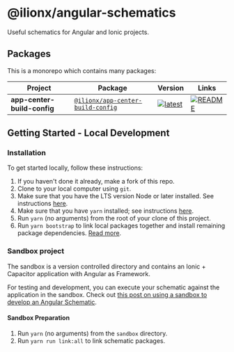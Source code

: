 # @ilionx/angular-schematics

Useful schematics for Angular and Ionic projects.

## Packages

This is a monorepo which contains many packages:

| Project                     | Package                                                                                        | Version                                                                                                                                           | Links                                                                                                    |
| --------------------------- | ---------------------------------------------------------------------------------------------- | ------------------------------------------------------------------------------------------------------------------------------------------------- | -------------------------------------------------------------------------------------------------------- |
| **app-center-build-config** | [`@ilionx/app-center-build-config`](https://npmjs.com/package/@ilionx/app-center-build-config) | [![latest](https://img.shields.io/npm/v/%ilionx%2Fapp-center-build-config/latest.svg)](https://npmjs.com/package/@ilionx/app-center-build-config) | [![README](https://img.shields.io/badge/README--green.svg)](/packages/app-center-build-config/README.md) |

## Getting Started - Local Development

### Installation

To get started locally, follow these instructions:

1. If you haven't done it already, make a fork of this repo.
1. Clone to your local computer using `git`.
1. Make sure that you have the LTS version Node or later installed. See instructions [here](https://nodejs.org/en/download/).
1. Make sure that you have `yarn` installed; see instructions [here](https://yarnpkg.com/lang/en/docs/install/).
1. Run `yarn` (no arguments) from the root of your clone of this project.
1. Run `yarn bootstrap` to link local packages together and install remaining package dependencies. [Read more](https://github.com/lerna/lerna/tree/master/commands/bootstrap).

### Sandbox project

The sandbox is a version controlled directory and contains an Ionic + Capacitor application with Angular as Framework.

For testing and development, you can execute your schematic against the application in the sandbox. Check out [this post on using a sandbox to develop an Angular Schematic](https://www.kevinschuchard.com/blog/2018-11-20-schematic-sandbox/).

#### Sandbox Preparation

1. Run `yarn` (no arguments) from the `sandbox` directory.
1. Run `yarn run link:all` to link schematic packages.
